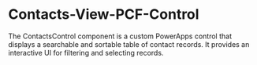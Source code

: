 # Contacts-View-PCF-Control
The ContactsControl component is a custom PowerApps control that displays a searchable and sortable table of contact records. It provides an interactive UI for filtering and selecting records.
